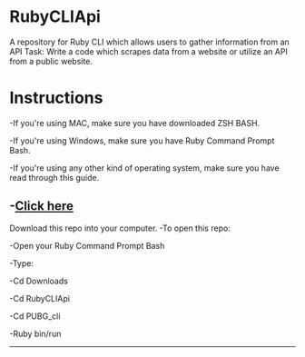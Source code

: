 # RubyCLIApi
A repository for Ruby CLI which allows users to gather information from an API
Task:
Write a code which scrapes data from a website or utilize an API from a public website.
<h1>Instructions</h1>

-If you're using MAC, make sure you have downloaded ZSH BASH.

-If you're using Windows, make sure you have Ruby Command Prompt Bash.

-If you're using any other kind of operating system, make sure you have read through this guide.

-<a href="https://www.ruby-lang.org/en/documentation/installation/">Click here</a>
---------------------------------------
Download this repo into your computer.
-To open this repo:

-Open your Ruby Command Prompt Bash

-Type:

-Cd Downloads

-Cd RubyCLIApi

-Cd PUBG_cli

-Ruby bin/run

-------------------------------------

